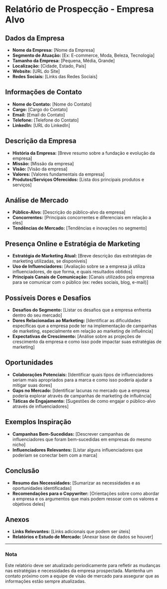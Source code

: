 # Relatório de Prospecção - Empresa Alvo

## Dados da Empresa
- **Nome da Empresa:** [Nome da Empresa]
- **Segmento de Atuação:** [Ex: E-commerce, Moda, Beleza, Tecnologia]
- **Tamanho da Empresa:** [Pequena, Média, Grande]
- **Localização:** [Cidade, Estado, País]
- **Website:** [URL do Site]
- **Redes Sociais:** [Links das Redes Sociais]

## Informações de Contato
- **Nome do Contato:** [Nome do Contato]
- **Cargo:** [Cargo do Contato]
- **Email:** [Email do Contato]
- **Telefone:** [Telefone do Contato]
- **LinkedIn:** [URL do LinkedIn]

## Descrição da Empresa
- **História da Empresa:** [Breve resumo sobre a fundação e evolução da empresa]
- **Missão:** [Missão da empresa]
- **Visão:** [Visão da empresa]
- **Valores:** [Valores fundamentais da empresa]
- **Produtos/Serviços Oferecidos:** [Lista dos principais produtos e serviços]

## Análise de Mercado
- **Público-Alvo:** [Descrição do público-alvo da empresa]
- **Concorrentes:** [Principais concorrentes e diferenciais em relação a eles]
- **Tendências de Mercado:** [Tendências e inovações no segmento]

## Presença Online e Estratégia de Marketing
- **Estratégia de Marketing Atual:** [Breve descrição das estratégias de marketing utilizadas, se disponíveis]
- **Uso de Influenciadores:** [Avaliação sobre se a empresa já utiliza influenciadores, de que forma, e quais resultados obtidos]
- **Principais Canais de Comunicação:** [Canais utilizados pela empresa para se comunicar com o público (ex: redes sociais, blog, e-mail)]

## Possíveis Dores e Desafios
- **Desafios do Segmento:** [Listar os desafios que a empresa enfrenta dentro do seu mercado]
- **Dores Relacionadas ao Marketing:** [Identificar as dificuldades específicas que a empresa pode ter na implementação de campanhas de marketing, especialmente em relação ao marketing de influência]
- **Expectativas de Crescimento:** [Análise sobre as projeções de crescimento da empresa e como isso pode impactar suas estratégias de marketing]

## Oportunidades
- **Colaborações Potenciais:** [Identificar quais tipos de influenciadores seriam mais apropriados para a marca e como isso poderia ajudar a mitigar suas dores]
- **Gaps no Mercado:** [Identificar lacunas no mercado que a empresa poderia explorar através de campanhas de marketing de influência]
- **Táticas de Engajamento:** [Sugestões de como engajar o público-alvo através de influenciadores]

## Exemplos Inspiração
- **Campanhas Bem-Sucedidas:** [Descrever campanhas de influenciadores que foram bem-sucedidas em empresas do mesmo nicho]
- **Influenciadores Relevantes:** [Listar alguns influenciadores que poderiam se conectar bem com a marca]

## Conclusão
- **Resumo das Necessidades:** [Sumarizar as necessidades e as oportunidades identificadas]
- **Recomendações para o Copywriter:** [Orientações sobre como abordar a empresa e os argumentos que mais podem ressoar com os valores e objetivos deles]

## Anexos
- **Links Relevantes:** [Links adicionais que podem ser úteis]
- **Relatórios e Estudo de Mercado:** [Anexar base de dados se houver]

---

### Nota
Este relatório deve ser atualizado periodicamente para refletir as mudanças nas estratégias e necessidades da empresa prospectada. Mantenha um contato próximo com a equipe de visão de mercado para assegurar que as informações estão sempre atualizadas.